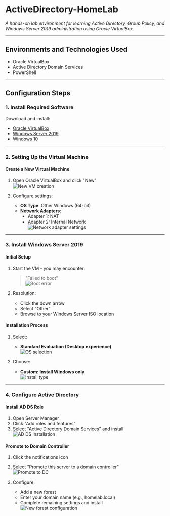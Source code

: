 # ActiveDirectory-HomeLab  
*A hands-on lab environment for learning Active Directory, Group Policy, and Windows Server 2019 administration using Oracle VirtualBox.*

---

## Environments and Technologies Used  
- Oracle VirtualBox  
- Active Directory Domain Services  
- PowerShell  

---

## Configuration Steps  

### 1. Install Required Software  
Download and install:  
- [Oracle VirtualBox](https://www.virtualbox.org/wiki/Downloads)  
- [Windows Server 2019](https://www.microsoft.com/en-us/evalcenter/download-windows-server-2019)  
- [Windows 10](https://www.microsoft.com/en-us/software-download/windows10)  

---

### 2. Setting Up the Virtual Machine  

#### Create a New Virtual Machine  
1. Open Oracle VirtualBox and click "New"  
   ![New VM creation](https://github.com/user-attachments/assets/cfd9724a-54e3-4d07-afe1-4dcc70e4d12c)  

2. Configure settings:  
   - **OS Type**: Other Windows (64-bit)  
   - **Network Adapters**:  
     - Adapter 1: NAT  
     - Adapter 2: Internal Network  
   ![Network adapter settings](https://github.com/user-attachments/assets/ff45fe68-31ed-4dd5-a510-304870e799e2)  

---

### 3. Install Windows Server 2019  

#### Initial Setup  
1. Start the VM - you may encounter:  
   > "Failed to boot"  
   ![Boot error](https://github.com/user-attachments/assets/8045fbaf-604f-4bab-b6d5-ccdf3128d12e)  

2. Resolution:  
   - Click the down arrow  
   - Select "Other"  
   - Browse to your Windows Server ISO location  

#### Installation Process  
1. Select:  
   - **Standard Evaluation (Desktop experience)**  
   ![OS selection](https://github.com/user-attachments/assets/e16b4e4a-5793-4cf9-9512-02772910b758)  

2. Choose:  
   - **Custom: Install Windows only**  
   ![Install type](https://github.com/user-attachments/assets/8ecc9202-a063-4d78-86c9-c3c36d8f3ff1)  

---

### 4. Configure Active Directory  

#### Install AD DS Role  
1. Open Server Manager  
2. Click "Add roles and features"  
3. Select "Active Directory Domain Services" and install  
   ![AD DS installation](https://github.com/user-attachments/assets/cb14ffe5-b953-458c-a621-6d368ac810a9)  

#### Promote to Domain Controller  
1. Click the notifications icon  
2. Select "Promote this server to a domain controller"  
   ![Promote to DC](https://github.com/user-attachments/assets/0d3ada19-f8af-4ef7-92d0-9a1f986ce45f)  

3. Configure:  
   - Add a new forest  
   - Enter your domain name (e.g., homelab.local)  
   - Complete remaining settings and install  
   ![New forest configuration](https://github.com/user-attachments/assets/301cf2b7-6e93-44b7-a8e7-32f33f614be6) 


